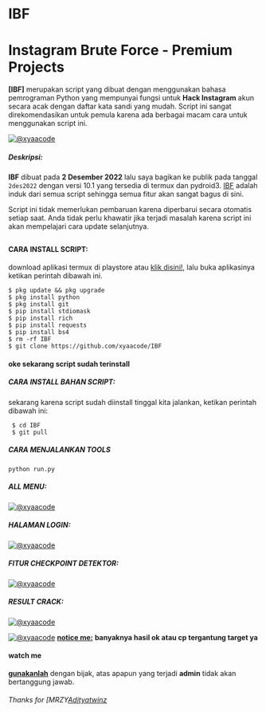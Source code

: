 # IBF
# Instagram Brute Force - Premium Projects
**[IBF]** merupakan script yang dibuat dengan menggunakan bahasa pemrograman Python yang mempunyai fungsi untuk **Hack Instagram** akun secara acak dengan daftar kata sandi yang mudah. Script ini sangat direkomendasikan untuk pemula karena ada berbagai macam cara untuk menggunakan script ini.


[![@xyaacode](https://github.com/xyaacode/IBF/blob/main/assets/Blue%20and%20Beige%20Illustrative%20Music%20YouTube%20Intro%20(1).gif)](https://wa.me/+447389666157?text=*Assalamualaikum%20Bang*)

##### Deskripsi:
**IBF** dibuat pada **2 Desember 2022** lalu saya bagikan ke publik pada tanggal ```2des2022``` dengan versi 10.1 yang tersedia di termux dan pydroid3. [IBF](https://github.com/xyaacode/IBF) adalah induk dari semua script sehingga semua fitur akan sangat bagus di sini.


Script ini tidak memerlukan pembaruan karena diperbarui secara otomatis setiap saat. Anda tidak perlu khawatir jika terjadi masalah karena script ini akan mempelajari cara update selanjutnya.

##

#### CARA INSTALL SCRIPT:
 download aplikasi termux di playstore atau [klik disini!](https://f-droid.org/repo/com.termux_118.apk), lalu buka aplikasinya ketikan perintah dibawah ini.
 ```
 $ pkg update && pkg upgrade
 $ pkg install python
 $ pkg install git
 $ pip install stdiomask
 $ pip install rich
 $ pip install requests
 $ pip install bs4
 $ rm -rf IBF
 $ git clone https://github.com/xyaacode/IBF
 ```
#### oke sekarang script sudah terinstall
##### CARA INSTALL BAHAN SCRIPT:
 sekarang karena script sudah diinstall tinggal kita jalankan, ketikan perintah dibawah ini:
 ```
  $ cd IBF
  $ git pull
 ```

##### CARA MENJALANKAN TOOLS
```
python run.py
```

##### ALL MENU:
[![@xyaacode](https://github.com/xyaacode/IBF/blob/main/assets/menu.jpg)](https://wa.me/+447389666157?text=*Assalamualaikum%20Bang*)

##### HALAMAN LOGIN:
[![@xyaacode](https://github.com/xyaacode/IBF/blob/main/assets/login.jpg)](https://wa.me/+447389666157?text=*Assalamualaikum%20Bang)

##### FITUR CHECKPOINT DETEKTOR:
[![@xyaacode](https://github.com/xyaacode/IBF/blob/main/assets/IMG_20231209_140444.jpg)](https://wa.me/+447389666157?text=*Assalamualaikum%20Bang)

##### RESULT CRACK:
[![@xyaacode](https://github.com/xyaacode/IBF/blob/main/assets/IMG_20231209_152639.jpg)](https://wa.me/+447389666157?text=*Assalamualaikum%20Bang)

[![@xyaacode](https://github.com/xyaacode/IBF/blob/main/assets/IMG_20231209_152619.jpg)](https://wa.me/+447389666157?text=*Assalamualaikum%20Bang)
**[notice me:](https://wa.me/+447389666157?text=*Assalamualaikum%20Bang)** **banyaknya hasil ok atau cp tergantung target ya**


#### watch me
**[gunakanlah](https://wa.me/+447389666157?text=*Assalamualaikum%20Bang)** dengan bijak, atas apapun yang terjadi **admin** tidak akan bertanggung jawab.

###### Thanks for [MRZY[Adityatwinz](https://github.com/xyaacode) 

